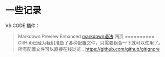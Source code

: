 一些记录
========
VS CODE 插件：
>Markdown Preview Enhanced
[markdown语法](https://shd101wyy.github.io/markdown-preview-enhanced/#/zh-cn/markdown-basics?id=%E8%A1%8C%E5%86%85%E4%BB%A3%E7%A0%81)
网页
==========
GitHub已经为我们准备了各种配置文件，只需要组合一下就可以使用了。所有配置文件可以直接在线浏览：https://github.com/github/gitignore

